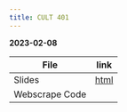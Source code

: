 ```yaml
---
title: CULT 401
---
```


**2023-02-08**

| File | link |
| --- | --- |
| Slides | [html](https://hackmd.io/@vdunbar/BJOVrAI3i#/) |
| Webscrape Code | [](https://github.com/vdunbar/presentation-slides/tree/main/source/CULT-401_2023-Spring) |